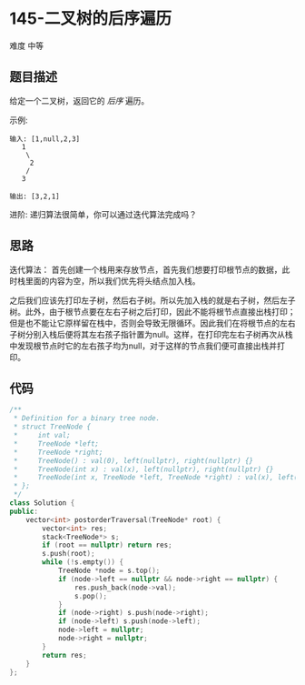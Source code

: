 # 145-二叉树的后序遍历

难度 中等



## 题目描述

给定一个二叉树，返回它的 *后序* 遍历。

示例:
```
输入: [1,null,2,3]  
   1
    \
     2
    /
   3 

输出: [3,2,1]
```
进阶: 递归算法很简单，你可以通过迭代算法完成吗？



## 思路

迭代算法： 首先创建一个栈用来存放节点，首先我们想要打印根节点的数据，此时栈里面的内容为空，所以我们优先将头结点加入栈。

之后我们应该先打印左子树，然后右子树。所以先加入栈的就是右子树，然后左子树。此外，由于根节点要在左右子树之后打印，因此不能将根节点直接出栈打印；但是也不能让它原样留在栈中，否则会导致无限循环。因此我们在将根节点的左右子树分别入栈后便将其左右孩子指针置为null。这样，在打印完左右子树再次从栈中发现根节点时它的左右孩子均为null，对于这样的节点我们便可直接出栈并打印。



## 代码

```c++
/**
 * Definition for a binary tree node.
 * struct TreeNode {
 *     int val;
 *     TreeNode *left;
 *     TreeNode *right;
 *     TreeNode() : val(0), left(nullptr), right(nullptr) {}
 *     TreeNode(int x) : val(x), left(nullptr), right(nullptr) {}
 *     TreeNode(int x, TreeNode *left, TreeNode *right) : val(x), left(left), right(right) {}
 * };
 */
class Solution {
public:
    vector<int> postorderTraversal(TreeNode* root) {
        vector<int> res;
        stack<TreeNode*> s;
        if (root == nullptr) return res;
        s.push(root);
        while (!s.empty()) {
            TreeNode *node = s.top();
            if (node->left == nullptr && node->right == nullptr) {
                res.push_back(node->val);
                s.pop();
            }
            if (node->right) s.push(node->right);
            if (node->left) s.push(node->left);
            node->left = nullptr;
            node->right = nullptr;
        }
        return res;
    }
};
```

